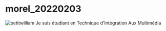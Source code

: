 # morel_20220203

![petitwilliam](<img width="540" alt="petitwilliam" src="https://user-images.githubusercontent.com/93773413/152377886-fda442b5-fac5-44e2-b7f9-bfdd7d082b92.png">
)
Je suis étudiant en Technique d'Intégration Aux Multimédia

